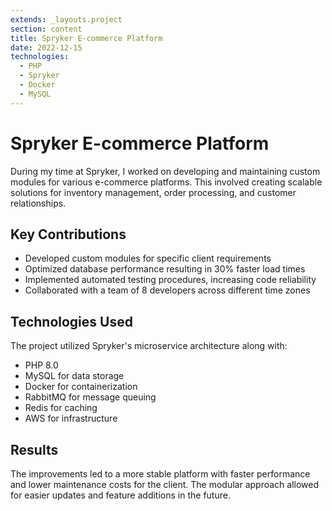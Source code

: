 ```yaml
---
extends: _layouts.project
section: content
title: Spryker E-commerce Platform
date: 2022-12-15
technologies: 
  - PHP
  - Spryker
  - Docker
  - MySQL
---
```


# Spryker E-commerce Platform

During my time at Spryker, I worked on developing and maintaining custom modules for various e-commerce platforms. This
involved creating scalable solutions for inventory management, order processing, and customer relationships.

## Key Contributions

- Developed custom modules for specific client requirements
- Optimized database performance resulting in 30% faster load times
- Implemented automated testing procedures, increasing code reliability
- Collaborated with a team of 8 developers across different time zones

## Technologies Used

The project utilized Spryker's microservice architecture along with:

- PHP 8.0
- MySQL for data storage
- Docker for containerization
- RabbitMQ for message queuing
- Redis for caching
- AWS for infrastructure

## Results

The improvements led to a more stable platform with faster performance and lower maintenance costs for the client. The
modular approach allowed for easier updates and feature additions in the future. 